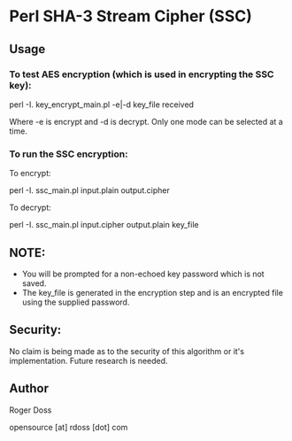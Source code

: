 # Perl SHA-3 Stream Cipher (SSC)

## Usage

### To test AES encryption (which is used in encrypting the SSC key):

perl -I. key\_encrypt\_main.pl -e|-d key\_file received

Where -e is encrypt and -d is decrypt. Only one mode can be selected
at a time.

### To run the SSC encryption:

To encrypt:

perl -I. ssc_main.pl input.plain  output.cipher

To decrypt:

perl -I. ssc_main.pl input.cipher output.plain key\_file

## NOTE: 

* You will be prompted for a non-echoed key password which is not saved.
* The key\_file is generated in the encryption step and is an encrypted file using the supplied password.

## Security:

No claim is being made as to the security of this algorithm or it's implementation. Future research is needed.

## Author
Roger Doss

opensource [at] rdoss [dot] com
